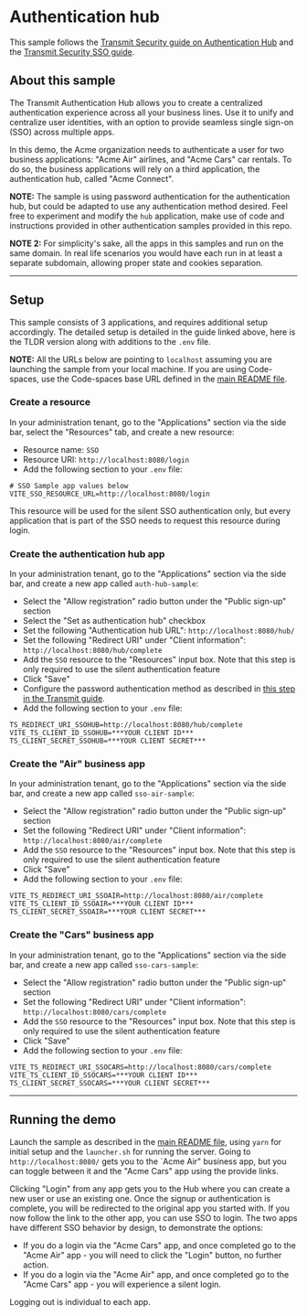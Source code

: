 # Authentication hub

This sample follows the
[Transmit Security guide on Authentication Hub](https://developer.transmitsecurity.com/guides/user/authentication_hub/)
and the
[Transmit Security SSO guide](https://developer.transmitsecurity.com/guides/user/sso_across_apps/).

## About this sample

The Transmit Authentication Hub allows you to create a centralized authentication experience across
all your business lines. Use it to unify and centralize user identities, with an option to provide
seamless single sign-on (SSO) across multiple apps.

In this demo, the Acme organization needs to authenticate a user for two business applications:
"Acme Air" airlines, and "Acme Cars" car rentals. To do so, the business applications will rely on a
third application, the authentication hub, called "Acme Connect".

**NOTE:** The sample is using password authentication for the authentication hub, but could be
adapted to use any authentication method desired. Feel free to experiment and modify the `hub`
application, make use of code and instructions provided in other authentication samples provided in
this repo.

**NOTE 2:** For simplicity's sake, all the apps in this samples and run on the same domain. In real
life scenarios you would have each run in at least a separate subdomain, allowing proper state and
cookies separation.

---

## Setup

This sample consists of 3 applications, and requires additional setup accordingly. The detailed
setup is detailed in the guide linked above, here is the TLDR version along with additions to the
`.env` file.

**NOTE:** All the URLs below are pointing to `localhost` assuming you are launching the sample from
your local machine. If you are using Code-spaces, use the Code-spaces base URL defined in the
[main README file](../README.md).

### Create a resource

In your administration tenant, go to the "Applications" section via the side bar, select the
"Resources" tab, and create a new resource:

- Resource name: `SSO`
- Resource URI: `http://localhost:8080/login`
- Add the following section to your `.env` file:

```
# SSO Sample app values below
VITE_SSO_RESOURCE_URL=http://localhost:8080/login
```

This resource will be used for the silent SSO authentication only, but every application that is
part of the SSO needs to request this resource during login.

### Create the authentication hub app

In your administration tenant, go to the "Applications" section via the side bar, and create a new
app called `auth-hub-sample`:

- Select the "Allow registration" radio button under the "Public sign-up" section
- Select the "Set as authentication hub" checkbox
- Set the following "Authentication hub URL": `http://localhost:8080/hub/`
- Set the following "Redirect URI" under "Client information": `http://localhost:8080/hub/complete`
- Add the `SSO` resource to the "Resources" input box. Note that this step is only required to use
  the silent authentication feature
- Click "Save"
- Configure the password authentication method as described in
  [this step in the Transmit guide](https://developer.transmitsecurity.com/guides/user/auth_passwords/#step-3-configure-auth-method).
- Add the following section to your `.env` file:

```
TS_REDIRECT_URI_SSOHUB=http://localhost:8080/hub/complete
VITE_TS_CLIENT_ID_SSOHUB=***YOUR CLIENT ID***
TS_CLIENT_SECRET_SSOHUB=***YOUR CLIENT SECRET***
```

### Create the "Air" business app

In your administration tenant, go to the "Applications" section via the side bar, and create a new
app called `sso-air-sample`:

- Select the "Allow registration" radio button under the "Public sign-up" section
- Set the following "Redirect URI" under "Client information": `http://localhost:8080/air/complete`
- Add the `SSO` resource to the "Resources" input box. Note that this step is only required to use
  the silent authentication feature
- Click "Save"
- Add the following section to your `.env` file:

```
VITE_TS_REDIRECT_URI_SSOAIR=http://localhost:8080/air/complete
VITE_TS_CLIENT_ID_SSOAIR=***YOUR CLIENT ID***
TS_CLIENT_SECRET_SSOAIR=***YOUR CLIENT SECRET***
```

### Create the "Cars" business app

In your administration tenant, go to the "Applications" section via the side bar, and create a new
app called `sso-cars-sample`:

- Select the "Allow registration" radio button under the "Public sign-up" section
- Set the following "Redirect URI" under "Client information": `http://localhost:8080/cars/complete`
- Add the `SSO` resource to the "Resources" input box. Note that this step is only required to use
  the silent authentication feature
- Click "Save"
- Add the following section to your `.env` file:

```
VITE_TS_REDIRECT_URI_SSOCARS=http://localhost:8080/cars/complete
VITE_TS_CLIENT_ID_SSOCARS=***YOUR CLIENT ID***
TS_CLIENT_SECRET_SSOCARS=***YOUR CLIENT SECRET***
```

---

## Running the demo

Launch the sample as described in the [main README file](../README.md), using `yarn` for initial
setup and the `launcher.sh` for running the server. Going to `http://localhost:8080/` gets you to
the `Acme Air" business app, but you can toggle between it and the "Acme Cars" app using the provide
links.

Clicking "Login" from any app gets you to the Hub where you can create a new user or use an existing
one. Once the signup or authentication is complete, you will be redirected to the original app you
started with. If you now follow the link to the other app, you can use SSO to login. The two apps
have different SSO behavior by design, to demonstrate the options:

- If you do a login via the "Acme Cars" app, and once completed go to the "Acme Air" app - you will
  need to click the "Login" button, no further action.
- If you do a login via the "Acme Air" app, and once completed go to the "Acme Cars" app - you will
  experience a silent login.

Logging out is individual to each app.
